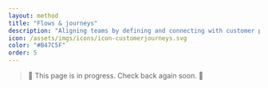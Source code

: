 ```yaml
---
layout: method
title: "Flows & journeys"
description: "Aligning teams by defining and connecting with customer pain points and opportunities."
icon: /assets/imgs/icons/icon-customerjourneys.svg
color: "#B47C5F"
order: 5
---
```


> 🚧 This page is in progress. Check back again soon. 🚧